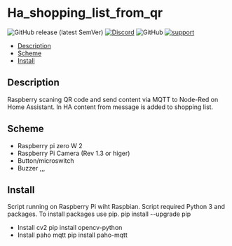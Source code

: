 # Ha_shopping_list_from_qr
 
![GitHub release (latest SemVer)](https://img.shields.io/github/v/release/InzynierDomu/Ha_shopping_list_from_qr?style=flat-square)
<a href="https://discord.gg/KmW6mHdg">![Discord](https://img.shields.io/discord/815929748882587688?logo=discord&logoColor=green&style=flat-square)</a>
![GitHub](https://img.shields.io/github/license/InzynierDomu/Ha_shopping_list_from_qr?style=flat-square)
<a href="https://tipo.live/p/inzynierdomu">![support](https://img.shields.io/badge/support-tipo.live-yellow?style=flat-square)</a>

- [Description](#Description)
- [Scheme](#Scheme)
- [Install](#Install)

## Description
Raspberry scaning QR code and send content via MQTT to Node-Red on Home Assistant. In HA content from message is added to shopping list.

## Scheme
- Raspberry pi zero W 2
- Raspberry Pi Camera (Rev 1.3 or higer)
- Button/microswitch
- Buzzer
,,,
## Install
Script running on Raspberry Pi wiht Raspbian.
Script required Python 3 and packages. To install packages use pip.
pip install --upgrade pip
- Install cv2
pip install opencv-python
- Install paho mqtt
pip install paho-mqtt
